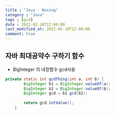 ```yaml
---
title : "Java - Boxing"
category : "Java"
tags : [gcd]
date : 2022-02-10T12:00:00
last_modified_at: 2022-02-10T12:00:00
comment: true
---
```




## 자바 최대공약수 구하기 함수

- BigInteger 의 내장함수 gcd사용

```java
private static int gcdThing(int a, int b) {
		BigInteger b1 = BigInteger.valueOf(a); 
		BigInteger b2 = BigInteger.valueOf(b); 
		BigInteger gcd = b1.gcd(b2); 
		
		return gcd.intValue(); 
	}
```